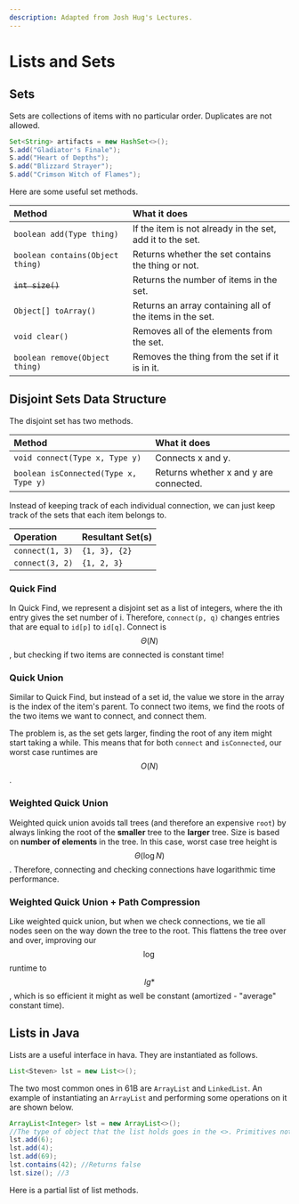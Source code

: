 ```yaml
---
description: Adapted from Josh Hug's Lectures.
---
```


# Lists and Sets

## Sets

Sets are collections of items with no particular order. Duplicates are not allowed.

```java
Set<String> artifacts = new HashSet<>();
S.add("Gladiator's Finale");
S.add("Heart of Depths");
S.add("Blizzard Strayer");
S.add("Crimson Witch of Flames");
```

Here are some useful set methods.

| Method | What it does |
| :--- | :--- |
| `boolean add(Type thing)` | If the item is not already in the set, add it to the set. |
| `boolean contains(Object thing)` | Returns whether the set contains the thing or not. |
| ~~`int size()`~~ | Returns the number of items in the set. |
| `Object[] toArray()` | Returns an array containing all of the items in the set. |
| `void clear()` | Removes all of the elements from the set. |
| `boolean remove(Object thing)` | Removes the thing from the set if it is in it. |

## Disjoint Sets Data Structure

The disjoint set has two methods.

| Method | What it does |
| :--- | :--- |
| `void connect(Type x, Type y)` | Connects x and y. |
| `boolean isConnected(Type x, Type y)` | Returns whether x and y are connected. |

Instead of keeping track of each individual connection, we can just keep track of the sets that each item belongs to.  


| Operation | Resultant Set\(s\) |
| :--- | :--- |
| `connect(1, 3)` | `{1, 3}, {2}` |
| `connect(3, 2)` | `{1, 2, 3}` |

### Quick Find

In Quick Find, we represent a disjoint set as a list of integers, where the ith entry gives the set number of i. Therefore, `connect(p, q)` changes entries that are equal to `id[p]` to `id[q]`. Connect is $$\Theta(N)$$ , but checking if two items are connected is constant time!

### Quick Union

Similar to Quick Find, but instead of a set id, the value we store in the array is the index of the item's parent. To connect two items, we find the roots of the two items we want to connect, and connect them.

The problem is, as the set gets larger, finding the root of any item might start taking a while. This means that for both `connect` and `isConnected`, our worst case runtimes are $$O(N)$$ .

### Weighted Quick Union

Weighted quick union avoids tall trees \(and therefore an expensive `root`\) by always linking the root of the **smaller** tree to the **larger** tree. Size is based on **number of elements** in the tree. In this case, worst case tree height is $$\Theta(\log N)$$ . Therefore, connecting and checking connections have logarithmic time performance.

### Weighted Quick Union + Path Compression

Like weighted quick union, but when we check connections, we tie all nodes seen on the way down the tree to the root. This flattens the tree over and over, improving our $$\log$$ runtime to $$lg*$$, which is so efficient it might as well be constant \(amortized - "average" constant time\).

## Lists in Java

Lists are a useful interface in hava. They are instantiated as follows.

```java
List<Steven> lst = new List<>();
```

The two most common ones in 61B are `ArrayList` and `LinkedList`. An example of instantiating an `ArrayList` and performing some operations on it are shown below.

```java
ArrayList<Integer> lst = new ArrayList<>(); 
//The type of object that the list holds goes in the <>. Primitives not allowed.
lst.add(6);
lst.add(4);
lst.add(69);
lst.contains(42); //Returns false
lst.size(); //3
```

Here is a partial list of list methods.



